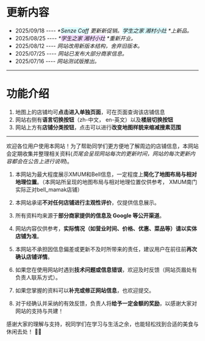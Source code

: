 # 更新内容

- 2025/09/18 ---- _*<span style="background-color:rgba(137, 243, 255, 0.3)">Senze Caff</span> *更新新促销。*<span style="background-color:rgba(137, 243, 255, 0.3)">学生之家 湘村小灶</span> *上新品。_
- 2025/08/25 ---- _*<span style="background-color:rgba(208, 137, 255, 0.3)">学生之家 湘村小灶</span> *重新开业。_
- 2025/08/12 ---- _网站改用新版本结构，舍弃旧版本。_
- 2025/07/25 ---- _网站已发布大部分商家信息。_
- 2025/07/16 ---- _网站测试版推出。_

---

# 功能介绍

1. 地图上的店铺均可**点击进入单独页面**，可在页面查询该店铺信息
2. 网站右侧有**语言切换按钮**（zh-中文， en-英文）以及**楼层切换按钮**
3. 网站上方有**店铺分类按钮**，点击可以进行**改变地图样貌来缩减搜素范围**

---

欢迎各位用户使用本网站！为了帮助同学们更方便地了解周边的店铺信息，本网站会定期收集并整理相关资料(_页尾会呈现网站每次的更新时间，网站的每次更新内容都会在公告上进行说明_)。

1. 本网站为最大程度展示XMUM和Bell信息，一定程度上**简化了地图布局与相对地理位置**。（本网站所呈现的地图布局与相对地理位置仅供参考， XMUM南门实际正对bell_mamak店铺）
2. 本网站承诺**不对任何店铺进行主观性评价**，仅提供信息展示。
3. 所有资料均来源于**部分商家提供的信息及 Google 等公开渠道**。
4. 网站内容仅供参考，**实际情况（如营业时间、价格、优惠、菜品等）请以实体店铺为准**。
5. 本网站不承担因信息偏差或更新不及时所带来的责任，建议用户在前往前**再次确认店铺详情**。

6. 如果您在使用网站时遇到**技术问题或信息错误**，欢迎及时反馈（网站页眉处有负责人联系方式）。
7. 如果您掌握的资料可以**补充或修正网站信息**，也欢迎提交。
8. 对于经确认并采纳的有效反馈，负责人将**给予一定金额的奖励**，以感谢大家对网站的支持与共建！

感谢大家的理解与支持，祝同学们在学习与生活之余，也能轻松找到合适的美食与休闲去处！ 🍜✨
